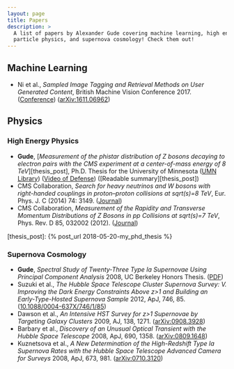 ```yaml
---
layout: page
title: Papers
description: >
  A list of papers by Alexander Gude covering machine learning, high energy
  particle physics, and supernova cosmology! Check them out!
---
```


## Machine Learning

- Ni et al., *Sampled Image Tagging and Retrieval Methods on User Generated
  Content*, British Machine Vision Conference 2017.
  ([Conference](https://www.dropbox.com/s/q2bquqawpg8htgc/0956.pdf?dl=1A))
  ([arXiv:1611.06962](https://arxiv.org/abs/1611.06962))

## Physics

### High Energy Physics

- **Gude**, [*Measurement of the phistar distribution of Z bosons decaying to
  electron pairs with the CMS experiment at a center-of-mass energy of 8
  TeV*][thesis_post], Ph.D. Thesis for the University of Minnesota ([UMN
  Library](https://hdl.handle.net/11299/175445)) ([Video of
  Defense](https://www.youtube.com/watch?v=oEcGh5ds4D8)) ([Readable
  summary][thesis_post])
- CMS Collaboration, *Search for heavy neutrinos and W bosons with
  right-handed couplings in proton–proton collisions at sqrt(s)=8 TeV*, Eur.
  Phys. J. C (2014) 74: 3149.
  ([Journal](https://dx.doi.org/10.1140/epjc/s10052-014-3149-z))
- CMS Collaboration, *Measurement of the Rapidity and Transverse Momentum
  Distributions of Z Bosons in pp Collisions at sqrt(s)=7 TeV*, Phys. Rev. D
  85, 032002 (2012). ([Journal](https://dx.doi.org/10.1103/PhysRevD.85.032002))

[thesis_post]: {% post_url 2018-05-20-my_phd_thesis %}

### Supernova Cosmology

- **Gude**, *Spectral Study of Twenty-Three Type Ia Supernovae Using Principal
  Component Analysis* 2008, UC Berkeley Honors Thesis.
  ([PDF](/files/undergrad_thesis.pdf))
- Suzuki et al., *The Hubble Space Telescope Cluster Supernova Survey: V.
  Improving the Dark Energy Constraints Above z\>1 and Building an
  Early-Type-Hosted Supernova Sample* 2012, ApJ, 746, 85.
  ([10.1088/0004-637X/746/1/85](https://dx.doi.org/10.1088/0004-637X/746/1/85))
- Dawson et al., *An Intensive HST Survey for z\>1 Supernovae by Targeting
  Galaxy Clusters* 2009, AJ, 138, 1271.
  ([arXiv:0908.3928](https://arxiv.org/abs/0908.3928))
- Barbary et al., *Discovery of an Unusual Optical Transient with the Hubble
  Space Telescope* 2008, ApJ, 690, 1358.
  ([arXiv:0809.1648](https://arxiv.org/abs/0809.1648))
- Kuznetsova et al., *A New Determination of the High-Redshift Type Ia
  Supernova Rates with the Hubble Space Telescope Advanced Camera for Surveys*
  2008, ApJ, 673, 981. ([arXiv:0710.3120](https://arxiv.org/abs/0710.3120))
